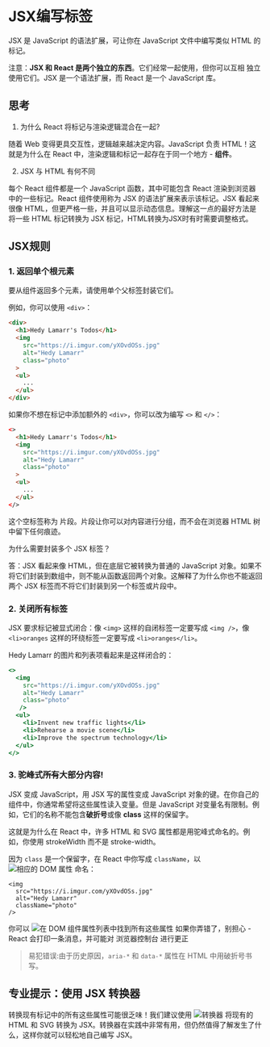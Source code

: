 # JSX编写标签

JSX 是 JavaScript 的语法扩展，可让你在 JavaScript 文件中编写类似 HTML 的标记。

注意：**JSX 和 React 是两个独立的东西**。它们经常一起使用，但你可以互相 独立使用它们。JSX 是一个语法扩展，而 React 是一个 JavaScript 库。

## 思考

1. 为什么 React 将标记与渲染逻辑混合在一起?

随着 Web 变得更具交互性，逻辑越来越决定内容。JavaScript 负责 HTML！这就是为什么在 React 中，渲染逻辑和标记一起存在于同一个地方 - **组件**。

2. JSX 与 HTML 有何不同

每个 React 组件都是一个 JavaScript 函数，其中可能包含 React 渲染到浏览器中的一些标记。React 组件使用称为 JSX 的语法扩展来表示该标记。JSX 看起来很像 HTML，但更严格一些，并且可以显示动态信息。理解这一点的最好方法是将一些 HTML 标记转换为 JSX 标记，HTML转换为JSX时有时需要调整格式。

## JSX规则

### 1. 返回单个根元素

要从组件返回多个元素，请使用单个父标签封装它们。

例如，你可以使用 `<div>`：

```html
<div>
  <h1>Hedy Lamarr's Todos</h1>
  <img 
    src="https://i.imgur.com/yXOvdOSs.jpg" 
    alt="Hedy Lamarr" 
    class="photo"
  >
  <ul>
    ...
  </ul>
</div>
```

如果你不想在标记中添加额外的 `<div>`，你可以改为编写 `<>` 和 `</>`：

```html
<>
  <h1>Hedy Lamarr's Todos</h1>
  <img 
    src="https://i.imgur.com/yXOvdOSs.jpg" 
    alt="Hedy Lamarr" 
    class="photo"
  >
  <ul>
    ...
  </ul>
</>
```

这个空标签称为 片段。片段让你可以对内容进行分组，而不会在浏览器 HTML 树中留下任何痕迹。

为什么需要封装多个 JSX 标签？

答：JSX 看起来像 HTML，但在底层它被转换为普通的 JavaScript 对象。如果不将它们封装到数组中，则不能从函数返回两个对象。这解释了为什么你也不能返回两个 JSX 标签而不将它们封装到另一个标签或片段中。

### 2. 关闭所有标签

JSX 要求标记被显式闭合：像 `<img>` 这样的自闭标签一定要写成 `<img />`，像 `<li>oranges` 这样的环绕标签一定要写成 `<li>oranges</li>`。

Hedy Lamarr 的图片和列表项看起来是这样闭合的：

```jsx
<>
  <img 
    src="https://i.imgur.com/yXOvdOSs.jpg" 
    alt="Hedy Lamarr" 
    class="photo"
   />
  <ul>
    <li>Invent new traffic lights</li>
    <li>Rehearse a movie scene</li>
    <li>Improve the spectrum technology</li>
  </ul>
</>
```

### 3. 驼峰式~~所有~~大部分内容!

JSX 变成 JavaScript，用 JSX 写的属性变成 JavaScript 对象的键。在你自己的组件中，你通常希望将这些属性读入变量。但是 JavaScript 对变量名有限制。例如，它们的名称不能包含**破折号**或像 **class** 这样的保留字。

这就是为什么在 React 中，许多 HTML 和 SVG 属性都是用驼峰式命名的。例如，你使用 strokeWidth 而不是 stroke-width。

因为 `class` 是一个保留字，在 React 中你写成 `className`，以 ![相应的 DOM 属性](https://web.nodejs.cn/en-us/docs/web/api/element/classname/) 命名：

```JSX
<img 
  src="https://i.imgur.com/yXOvdOSs.jpg" 
  alt="Hedy Lamarr" 
  className="photo"
/>
```

你可以 ![在 DOM 组件属性列表中找到所有这些属性](https://react.nodejs.cn/reference/react-dom/components/common#google_vignette) 如果你弄错了，别担心 - React 会打印一条消息，并可能对 浏览器控制台 进行更正

>易犯错误:由于历史原因，`aria-*` 和 `data-*` 属性在 HTML 中用破折号书写。

## 专业提示：使用 JSX 转换器

转换现有标记中的所有这些属性可能很乏味！我们建议使用 ![转换器](https://transform.tools/html-to-jsx) 将现有的 HTML 和 SVG 转换为 JSX。转换器在实践中非常有用，但仍然值得了解发生了什么，这样你就可以轻松地自己编写 JSX。
